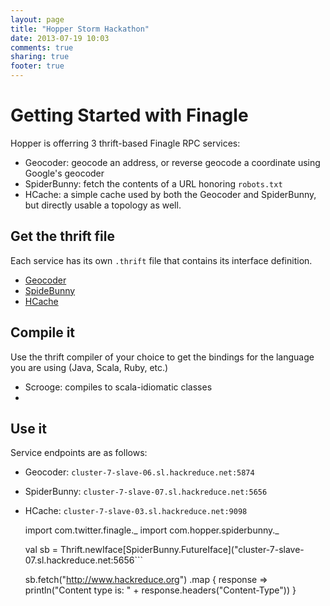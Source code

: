 ```yaml
---
layout: page
title: "Hopper Storm Hackathon"
date: 2013-07-19 10:03
comments: true
sharing: true
footer: true
---
```


# Getting Started with Finagle

Hopper is offerring 3 thrift-based Finagle RPC services:

* Geocoder: geocode an address, or reverse geocode a coordinate using Google's geocoder
* SpiderBunny: fetch the contents of a URL honoring ```robots.txt```
* HCache: a simple cache used by both the Geocoder and SpiderBunny, but directly usable a topology as well.

## Get the thrift file

Each service has its own ```.thrift``` file that contains its interface definition.

* [Geocoder](/finagle/geocoder.thift)
* [SpideBunny](/finagle/spiderbunny.thrift)
* [HCache](/finagle/hcache.thrift)

## Compile it

Use the thrift compiler of your choice to get the bindings for the language you are using (Java, Scala, Ruby, etc.)

* Scrooge: compiles to scala-idiomatic classes
*

## Use it

Service endpoints are as follows:

* Geocoder: ```cluster-7-slave-06.sl.hackreduce.net:5874```
* SpiderBunny: ```cluster-7-slave-07.sl.hackreduce.net:5656```
* HCache: ```cluster-7-slave-03.sl.hackreduce.net:9098```


   import com.twitter.finagle._
   import com.hopper.spiderbunny._

   val sb = Thrift.newIface[SpiderBunny.FutureIface]("cluster-7-slave-07.sl.hackreduce.net:5656```

   sb.fetch("http://www.hackreduce.org")
     .map { response =>
       println("Content type is: " + response.headers("Content-Type"))
     }
